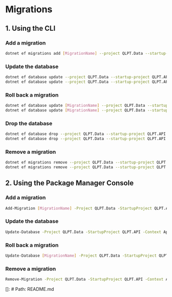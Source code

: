 # Migrations

## 1. Using the CLI

### Add a migration
```bash
dotnet ef migrations add [MigrationName] --project QLPT.Data --startup-project QLPT.API --context ApplicationDbContext --output-dir Migrations
```

### Update the database
```bash
dotnet ef database update --project QLPT.Data --startup-project QLPT.API --context ApplicationDbContext
dotnet ef database update --project QLPT.Data --startup-project QLPT.API --context StorageDbContext
```

### Roll back a migration 
```bash
dotnet ef database update [MigrationName] --project QLPT.Data --startup-project QLPT.API --context ApplicationDbContext
dotnet ef database update [MigrationName] --project QLPT.Data --startup-project QLPT.API --context StorageDbContext
```

### Drop the database 
```bash
dotnet ef database drop --project QLPT.Data --startup-project QLPT.API --context ApplicationDbContext
dotnet ef database drop --project QLPT.Data --startup-project QLPT.API --context StorageDbContext
```

### Remove a migration
```bash
dotnet ef migrations remove --project QLPT.Data --startup-project QLPT.API --context ApplicationDbContext
dotnet ef migrations remove --project QLPT.Data --startup-project QLPT.API --context StorageDbContext
```

## 2. Using the Package Manager Console
### Add a migration
```bash
Add-Migration [MigrationName] -Project QLPT.Data -StartupProject QLPT.API -Context ApplicationDbContext -OutputDir QLPT.Data/Migrations
```

### Update the database
```bash
Update-Database -Project QLPT.Data -StartupProject QLPT.API -Context ApplicationDbContext
```

### Roll back a migration
```bash
Update-Database [MigrationName] -Project QLPT.Data -StartupProject QLPT.API -Context ApplicationDbContext
```

### Remove a migration
```bash
Remove-Migration -Project QLPT.Data -StartupProject QLPT.API -Context ApplicationDbContext
```

[]: # Path: README.md
